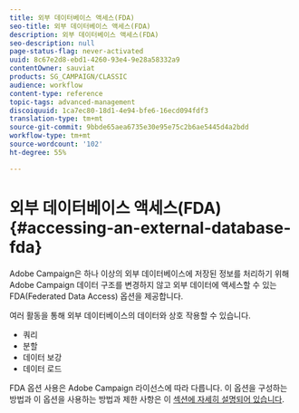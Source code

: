```yaml
---
title: 외부 데이터베이스 액세스(FDA)
seo-title: 외부 데이터베이스 액세스(FDA)
description: 외부 데이터베이스 액세스(FDA)
seo-description: null
page-status-flag: never-activated
uuid: 8c67e2d8-ebd1-4260-93e4-9e28a58332a9
contentOwner: sauviat
products: SG_CAMPAIGN/CLASSIC
audience: workflow
content-type: reference
topic-tags: advanced-management
discoiquuid: 1ca7ec80-18d1-4e94-bfe6-16ecd094fdf3
translation-type: tm+mt
source-git-commit: 9bbde65aea6735e30e95e75c2b6ae5445d4a2bdd
workflow-type: tm+mt
source-wordcount: '102'
ht-degree: 55%

---
```



# 외부 데이터베이스 액세스(FDA){#accessing-an-external-database-fda}

Adobe Campaign은 하나 이상의 외부 데이터베이스에 저장된 정보를 처리하기 위해 Adobe Campaign 데이터 구조를 변경하지 않고 외부 데이터에 액세스할 수 있는 FDA(Federated Data Access) 옵션을 제공합니다.

여러 활동을 통해 외부 데이터베이스의 데이터와 상호 작용할 수 있습니다.

* 쿼리
* 분할
* 데이터 보강
* 데이터 로드

FDA 옵션 사용은 Adobe Campaign 라이선스에 따라 다릅니다. 이 옵션을 구성하는 방법과 이 옵션을 사용하는 방법과 제한 사항은 이 [섹션에 자세히 설명되어 있습니다](../../installation/using/about-fda.md).
